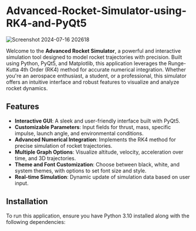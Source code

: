 # Advanced-Rocket-Simulator-using-RK4-and-PyQt5


![Screenshot 2024-07-16 202618](https://github.com/user-attachments/assets/074e52e4-533d-45ba-9986-a7a7d15d4298)

Welcome to the **Advanced Rocket Simulator**, a powerful and interactive simulation tool designed to model rocket trajectories with precision. Built using Python, PyQt5, and Matplotlib, this application leverages the Runge-Kutta 4th Order (RK4) method for accurate numerical integration. Whether you're an aerospace enthusiast, a student, or a professional, this simulator offers an intuitive interface and robust features to visualize and analyze rocket dynamics.

## Features
- **Interactive GUI**: A sleek and user-friendly interface built with PyQt5.
- **Customizable Parameters**: Input fields for thrust, mass, specific impulse, launch angle, and environmental conditions.
- **Advanced Numerical Integration**: Implements the RK4 method for precise simulation of rocket trajectories.
- **Multiple Graph Options**: Visualize altitude, velocity, acceleration over time, and 3D trajectories.
- **Theme and Font Customization**: Choose between black, white, and system themes, with options to set font size and style.
- **Real-time Simulation**: Dynamic update of simulation data based on user input.

## Installation
To run this application, ensure you have Python 3.10 installed along with the following dependencies:



